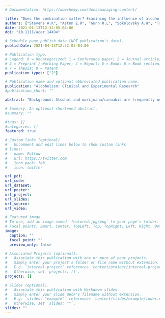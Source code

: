 ```yaml
---
# Documentation: https://wowchemy.com/docs/managing-content/

title: "Does the combination matter? Examining the influence of alcohol and cannabis product combinations on simultaneous use and consequences in daily life"
authors: ["Stevens A.K", "Aston E.R", "Gunn R.L", "Sokolovsky A.W", "Treloar Padovano H", "White H.R", "Jackson K.M"]
date: 2021-01-13T12:32:05-04:00
doi: "10.1111/acer.14494"

# Schedule page publish date (NOT publication's date).
publishDate: 2021-04-13T12:32:05-04:00

# Publication type.
# Legend: 0 = Uncategorized; 1 = Conference paper; 2 = Journal article;
# 3 = Preprint / Working Paper; 4 = Report; 5 = Book; 6 = Book section;
# 7 = Thesis; 8 = Patent
publication_types: ["2"]

# Publication name and optional abbreviated publication name.
publication: "Alcoholism: Clinical and Experimental Research"
#publication_short: ""

abstract: "Background: Alcohol and marijuana/cannabis are frequently used simultaneously (i.e., SAM use). SAM use is complex, and the ways in which alcohol and cannabis are simultaneously used may reveal differential effects. The purpose of this study was to examine day-level effects of distinct alcohol and cannabis product combinations on simultaneous use and consequences on that day. Methods: College student SAM users (N = 274; 50% women; Mage = 19.82 years) were recruited to complete 54 days of data collection, including 5 repeated daily surveys each day. We identified 12 distinct product combinations reported during SAM-use days. We tested 4 reference groups, with one reflecting the most common use pattern and 3 potentially risky use patterns. We considered 3 outcomes (negative consequences, number of drinks, and number of cannabis uses) and used generalized linear mixed-effects models disentangling within- from between-person effects in all analyses. Results: Using multiple products (≥2) of alcohol was consistently linked to higher odds of experiencing a negative consequence. Combining beer with only one cannabis product (leaf or concentrate) was consistently associated with lower odds of a consequence. Combining cannabis with multiple alcohol products was associated with heavier alcohol consumption. Using dual cannabis products also was associated with heavier cannabis consumption, but this pattern was not significantly different than using concentrate only on a given day. Conclusion: This is the first study to examine day-level influences of distinct alcohol and cannabis product combinations on consumption and consequences among young adult SAM users. Findings suggest that mixing alcohol products confers greater risk for negative consequences and heavier consumption, whereas there is little difference in cannabis consumption when using concentrate only vs. 2 cannabis products on a given day, except for concentrate + beer. Our findings support existing protective strategies of not mixing alcohol products and avoiding use of cannabis concentrate for SAM use as well."

# Summary. An optional shortened abstract.
#summary: ""

#tags: []
#categories: []
featured: true

# Custom links (optional).
#   Uncomment and edit lines below to show custom links.
# links:
# - name: Follow
#   url: https://twitter.com
#   icon_pack: fab
#   icon: twitter

url_pdf:
url_code:
url_dataset:
url_poster:
url_project:
url_slides:
url_source:
url_video:

# Featured image
# To use, add an image named `featured.jpg/png` to your page's folder. 
# Focal points: Smart, Center, TopLeft, Top, TopRight, Left, Right, BottomLeft, Bottom, BottomRight.
image:
  caption: ""
  focal_point: ""
  preview_only: false

# Associated Projects (optional).
#   Associate this publication with one or more of your projects.
#   Simply enter your project's folder or file name without extension.
#   E.g. `internal-project` references `content/project/internal-project/index.md`.
#   Otherwise, set `projects: []`.
projects: []

# Slides (optional).
#   Associate this publication with Markdown slides.
#   Simply enter your slide deck's filename without extension.
#   E.g. `slides: "example"` references `content/slides/example/index.md`.
#   Otherwise, set `slides: ""`.
slides: ""
---
```

